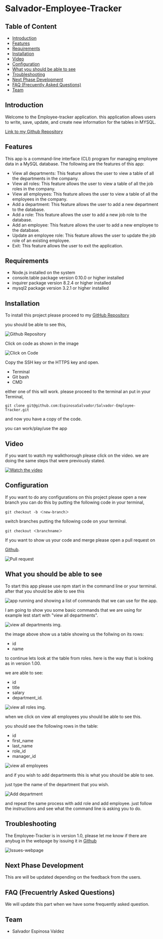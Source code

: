 # Salvador-Employee-Tracker

## Table of Content

* [Introduction](#introduction)
* [Features](#features)
* [Requirements](#requirements)
* [Installation](#installation)
* [Video](#video)
* [Configuration](#configuration)
* [What you should be able to see](#what-you-should-be-able-to-see)
* [Troubleshooting](#troubleshooting)
* [Next Phase Development](#next-phase-development)
* [FAQ (Frecuently Asked Questions)](#faq-frecuentrly-asked-questions)
* [Team](#team)

## Introduction

Welcome to the Employee-tracker application. this application allows users to write, save, update, and create new information for the tables in MYSQL.

[Link to my Github Repository](https://github.com/EspinosaSalvador/Salvador-Employee-Tracker)

## Features

This app is a command-line interface (CLI) program for managing employee data in a MySQL database. The following are the features of this app:

* View all departments: This feature allows the user to view a table of all the departments in the company.
* View all roles: This feature allows the user to view a table of all the job roles in the company.
* View all employees: This feature allows the user to view a table of all the employees in the company.
* Add a department: This feature allows the user to add a new department to the database.
* Add a role: This feature allows the user to add a new job role to the database.
* Add an employee: This feature allows the user to add a new employee to the database.
* Update an employee role: This feature allows the user to update the job role of an existing employee.
* Exit: This feature allows the user to exit the application.

## Requirements

* Node.js installed on the system
* console.table package version 0.10.0 or higher installed
* inquirer package version 8.2.4 or higher installed
* mysql2 package version 3.2.1 or higher installed

## Installation

To install this project please proceed to my [GitHub Repository](https://github.com/EspinosaSalvador/Salvador-Employee-Tracker)

you should be able to see this,

![Github Repository](./img/github-repository.png)

Click on code as shown in the image

![Click on Code](./img/ssh-key.png)

Copy the SSH key or the HTTPS key and open.

* Terminal
* Git bash
* CMD

either one of this will work. please proceed to the terminal an put in your Terminal,

```
git clone git@github.com:EspinosaSalvador/Salvador-Employee-Tracker.git
```

and now you have a copy of the code.

you can work/play/use the app

## Video

if you want to watch my walkthorough please click on the video. we are doing the same steps that were previously stated.

[![Watch the video](./img/video.png)](https://drive.google.com/file/d/1Ca7Zyrq-ttSEVDJrPyznqdMQzxGQXxfp/view)

## Configuration

If you want to do any configurations on this project please open a new branch you can do this by putting the following code in your terminal,

```
git checkout -b ＜new-branch＞
```

switch branches putting the following code on your terminal.

```
git checkout ＜branchname＞
```

If you want to show us your code and merge please open a pull request on

[Github](https://github.com/EspinosaSalvador/Salvador-Employee-Tracker/pulls).

![Pull request](./img/pull-request.png)

## What you should be able to see

To start this app please use npm start in the command line or your terminal. after that you should be able to see this

![app running and showing a list of commands that we can use for the app.](./img/app-running.png)

I am going to show you some basic commands that we are using for example lest start with "view all departments".

![view all departments img.](./img/view%20all%20departments.png)

the image above show us a table showing us the follwing on its rows:

* id
* name

to continue lets look at the table from roles. here is the way that is looking as in version 1.00.

we are able to see:

* id
* title
* salary
* department_id.

![view all roles img.](./img/view%20all%20roles.png)

when we click on view all employees you should be able to see this.

you should see the following rows in the table:

* id
* first_name
* last_name
* role_id
* manager_id

![view all employees](./img/view%20all%20employees.png)

and if you wish to add departments this is what you should be able to see. 

just type the name of the department that you wish.

![Add department](./img/add-department.png)

and repeat the same process with add role and add employee. just follow the instructions and see what the command line is asking you to do.

## Troubleshooting

The Employee-Tracker is in version 1.0, please let me know if there are anybug in the webpage by issuing it in [Github](https://github.com/EspinosaSalvador/Salvador-Employee-Tracker/issues)

![Issues-webpage](./img/issue.png)

## Next Phase Development

This are will be updated depending on the feedback from the users.

## FAQ (Frecuentrly Asked Questions)

We will update this part when we have some frequently asked question.

## Team

* Salvador Espinosa Valdez
